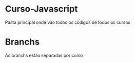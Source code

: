 # Curso-Javascript

Pasta principal onde vão todos os códigos de todos os cursos

# Branchs

As branchs estão separadas por curso
